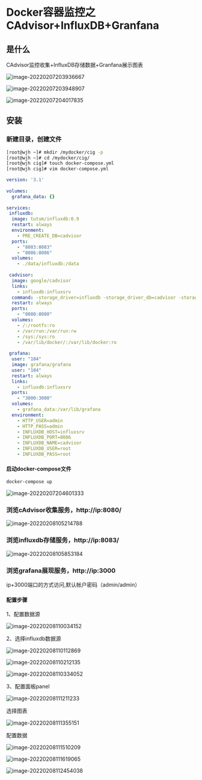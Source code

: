 # Docker容器监控之CAdvisor+InfluxDB+Granfana

## 是什么

CAdvisor监控收集+InfluxDB存储数据+Granfana展示图表

![image-20220207203936667](https://cdn.jsdelivr.net/gh/fhwlnetwork/blos_imgs/img/202202072039735.png)

![image-20220207203948907](https://cdn.jsdelivr.net/gh/fhwlnetwork/blos_imgs/img/202202072039975.png)

![image-20220207204017835](https://cdn.jsdelivr.net/gh/fhwlnetwork/blos_imgs/img/202202072040899.png)

## 安装
### 新建目录，创建文件

```sh
[root@wjh ~]# mkdir /mydocker/cig -p
[root@wjh ~]# cd /mydocker/cig/
[root@wjh cig]# touch docker-compose.yml
[root@wjh cig]# vim docker-compose.yml
```

```yaml
version: '3.1'
 
volumes:
  grafana_data: {}
 
services:
 influxdb:
  image: tutum/influxdb:0.9
  restart: always
  environment:
    - PRE_CREATE_DB=cadvisor
  ports:
    - "8083:8083"
    - "8086:8086"
  volumes:
    - ./data/influxdb:/data
 
 cadvisor:
  image: google/cadvisor
  links:
    - influxdb:influxsrv
  command: -storage_driver=influxdb -storage_driver_db=cadvisor -storage_driver_host=influxsrv:8086
  restart: always
  ports:
    - "8080:8080"
  volumes:
    - /:/rootfs:ro
    - /var/run:/var/run:rw
    - /sys:/sys:ro
    - /var/lib/docker/:/var/lib/docker:ro
 
 grafana:
  user: "104"
  image: grafana/grafana
  user: "104"
  restart: always
  links:
    - influxdb:influxsrv
  ports:
    - "3000:3000"
  volumes:
    - grafana_data:/var/lib/grafana
  environment:
    - HTTP_USER=admin
    - HTTP_PASS=admin
    - INFLUXDB_HOST=influxsrv
    - INFLUXDB_PORT=8086
    - INFLUXDB_NAME=cadvisor
    - INFLUXDB_USER=root
    - INFLUXDB_PASS=root

```

#### 启动docker-compose文件

```sh
docker-compose up
```

![image-20220207204601333](https://cdn.jsdelivr.net/gh/fhwlnetwork/blos_imgs/img/202202072046424.png)

### 浏览cAdvisor收集服务，http://ip:8080/

![image-20220208105214788](https://cdn.jsdelivr.net/gh/fhwlnetwork/blos_imgs/img/image-20220208105214788.png)

### 浏览influxdb存储服务，http://ip:8083/

![image-20220208105853184](https://cdn.jsdelivr.net/gh/fhwlnetwork/blos_imgs/img/image-20220208105853184.png)

### 浏览grafana展现服务，http://ip:3000

ip+3000端口的方式访问,默认帐户密码（admin/admin）

#### 配置步骤

1、配置数据源

![image-20220208110034152](https://cdn.jsdelivr.net/gh/fhwlnetwork/blos_imgs/img/image-20220208110034152.png)



2、选择influxdb数据源

![image-20220208110112869](https://cdn.jsdelivr.net/gh/fhwlnetwork/blos_imgs/img/image-20220208110112869.png)

![image-20220208110212135](https://cdn.jsdelivr.net/gh/fhwlnetwork/blos_imgs/img/image-20220208110212135.png)

![image-20220208110334052](https://cdn.jsdelivr.net/gh/fhwlnetwork/blos_imgs/img/image-20220208110334052.png)

3、配置面板panel

![image-20220208111211233](https://cdn.jsdelivr.net/gh/fhwlnetwork/blos_imgs/img/image-20220208111211233.png)

选择图表

![image-20220208111355151](https://cdn.jsdelivr.net/gh/fhwlnetwork/blos_imgs/img/image-20220208111355151.png)

配置数据

![image-20220208111510209](https://cdn.jsdelivr.net/gh/fhwlnetwork/blos_imgs/img/image-20220208111510209.png)

![image-20220208111619065](https://cdn.jsdelivr.net/gh/fhwlnetwork/blos_imgs/img/image-20220208111619065.png)

![image-20220208112454038](https://cdn.jsdelivr.net/gh/fhwlnetwork/blos_imgs/img/image-20220208112454038.png)